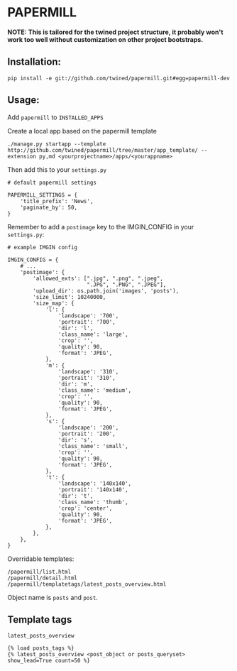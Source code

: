 PAPERMILL
=========

**NOTE: This is tailored for the twined project structure,
it probably won't work too well without customization on other
project bootstraps.**

Installation:
-------------

    pip install -e git://github.com/twined/papermill.git#egg=papermill-dev


Usage:
------

Add `papermill` to `INSTALLED_APPS`

Create a local app based on the papermill template

    ./manage.py startapp --template http://github.com/twined/papermill/tree/master/app_template/ --extension py,md <yourprojectname>/apps/<yourappname>

Then add this to your `settings.py`

    # default papermill settings

    PAPERMILL_SETTINGS = {
        'title_prefix': 'News',
        'paginate_by': 50,
    }

Remember to add a `postimage` key to the IMGIN_CONFIG in your `settings.py`:

    # example IMGIN config

    IMGIN_CONFIG = {
        # ...
        'postimage': {
            'allowed_exts': [".jpg", ".png", ".jpeg",
                             ".JPG", ".PNG", ".JPEG"],
            'upload_dir': os.path.join('images', 'posts'),
            'size_limit': 10240000,
            'size_map': {
                'l': {
                    'landscape': '700',
                    'portrait': '700',
                    'dir': 'l',
                    'class_name': 'large',
                    'crop': '',
                    'quality': 90,
                    'format': 'JPEG',
                },
                'm': {
                    'landscape': '310',
                    'portrait': '310',
                    'dir': 'm',
                    'class_name': 'medium',
                    'crop': '',
                    'quality': 90,
                    'format': 'JPEG',
                },
                's': {
                    'landscape': '200',
                    'portrait': '200',
                    'dir': 's',
                    'class_name': 'small',
                    'crop': '',
                    'quality': 90,
                    'format': 'JPEG',
                },
                't': {
                    'landscape': '140x140',
                    'portrait': '140x140',
                    'dir': 't',
                    'class_name': 'thumb',
                    'crop': 'center',
                    'quality': 90,
                    'format': 'JPEG',
                },
            },
        },
    }

Overridable templates:

    /papermill/list.html
    /papermill/detail.html
    /papermill/templatetags/latest_posts_overview.html

Object name is `posts` and `post`.

Template tags
-------------
`latest_posts_overview`

    {% load posts_tags %}
    {% latest_posts_overview <post_object or posts_queryset> show_lead=True count=50 %}
